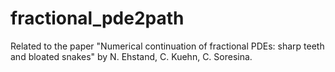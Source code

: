 # fractional_pde2path
Related to the paper "Numerical continuation of fractional PDEs: sharp teeth and bloated snakes" by N. Ehstand, C. Kuehn, C. Soresina.
